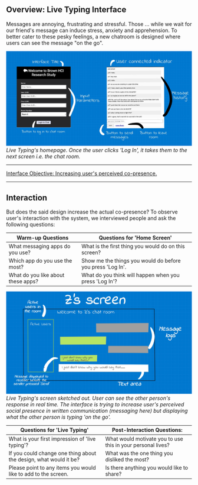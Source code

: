 <!---## Overview

What makes design invisible? Make it good.

This project steps in a user's shoes on what goes on when users try to use a chat room. I observe users interactions with a [public chatroom](http://chatatbrownhci.herokuapp.com), what are users thinking when they interact with the interface and how do they behave. How does the interface make them "feel"? We combine these thoughts, feelings and behaviors and create three personas and one storyboard. --->


<!---## Research Question --->

## Overview: Live Typing Interface

Messages are annoying, frustrating and stressful. Those ... while we wait for our friend's message can induce stress, anxiety and apprehension. To better cater to these pesky feelings, a new chatroom is designed where users can see the message "on the go".

![Drawing-2.sketchpad.jpeg](Drawing-2.sketchpad.jpeg)
*Live Typing's homepage. Once the user clicks 'Log In', it takes them to the next screen i.e. the chat room.*

*****
[Interface Objective: Increasing user's perceived co-presence.](http://chatatbrownhci.herokuapp.com)
*****

## Interaction

But does the said design increase the actual co-presence? To observe user's interaction with the system, we interviewed people and ask the following questions: 

Warm-up Questions | Questions for 'Home Screen'
-----|-------
What messaging apps do you use?  | What is the first thing you would do on this screen? 
Which app do you use the most? | Show me the things you would do before you press 'Log In'. 
What do you like about these apps? | What do you think will happen when you press 'Log In'? 


![Drawing-1.sketchpad.jpeg](Drawing-1.sketchpad.jpeg)
*Live Typing's screen sketched out. User can see the other person's response in real time. The interface is trying to increase user's perceived social presence in written communication (messaging here) but displaying what the other person is typing 'on the go'.*




Questions for 'Live Typing'  | Post-Interaction Questions:
-----|-------
What is your first impression of 'live typing'? | What would motivate you to use this in your personal lives?
If you could change one thing about the design, what would it be?|  What was the one thing you disliked the most?
Please point to any items you would like to add to the screen. | Is there anything you would like to share?
